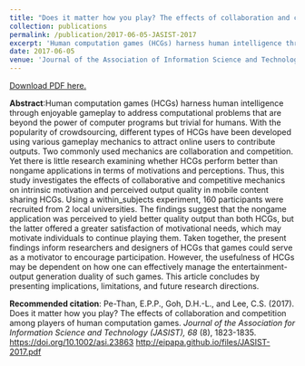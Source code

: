 ```yaml
---
title: "Does it matter how you play? The effects of collaboration and competition among players of human computation games."
collection: publications
permalink: /publication/2017-06-05-JASIST-2017
excerpt: 'Human computation games (HCGs) harness human intelligence through enjoyable gameplay to address computational problems that are beyond the power of computer programs but trivial for humans. With the popularity of crowdsourcing, different types of HCGs have been developed using various gameplay mechanics to attract online users to contribute outputs. Two commonly used mechanics are collaboration and competition. Yet there is little research examining whether HCGs perform better than nongame applications in terms of motivations and perceptions. Thus, this study investigates the effects of collaborative and competitive mechanics on intrinsic motivation and perceived output quality in mobile content sharing HCGs. Using a within_subjects experiment, 160 participants were recruited from 2 local universities. The findings suggest that the nongame application was perceived to yield better quality output than both HCGs, but the latter offered a greater satisfaction of motivational needs, which may motivate individuals to continue playing them. Taken together, the present findings inform researchers and designers of HCGs that games could serve as a motivator to encourage participation. However, the usefulness of HCGs may be dependent on how one can effectively manage the entertainment-output generation duality of such games. This article concludes by presenting implications, limitations, and future research directions.'
date: 2017-06-05
venue: 'Journal of the Association of Information Science and Technology (JASIST)'
---
```

[Download PDF here.](http://eipapa.github.io/files/JASIST-2017.pdf)

**Abstract**:Human computation games (HCGs) harness human intelligence through enjoyable gameplay to address computational problems that are beyond the power of computer programs but trivial for humans. With the popularity of crowdsourcing, different types of HCGs have been developed using various gameplay mechanics to attract online users to contribute outputs. Two commonly used mechanics are collaboration and competition. Yet there is little research examining whether HCGs perform better than nongame applications in terms of motivations and perceptions. Thus, this study investigates the effects of collaborative and competitive mechanics on intrinsic motivation and perceived output quality in mobile content sharing HCGs. Using a within_subjects experiment, 160 participants were recruited from 2 local universities. The findings suggest that the nongame application was perceived to yield better quality output than both HCGs, but the latter offered a greater satisfaction of motivational needs, which may motivate individuals to continue playing them. Taken together, the present findings inform researchers and designers of HCGs that games could serve as a motivator to encourage participation. However, the usefulness of HCGs may be dependent on how one can effectively manage the entertainment-output generation duality of such games. This article concludes by presenting implications, limitations, and future research directions.

**Recommended citation**: Pe-Than, E.P.P., Goh, D.H.-L., and Lee, C.S. (2017). Does it matter how you play? The effects of collaboration and competition among players of human computation games. <i>Journal of the Association for Information Science and Technology (JASIST), 68</i> (8), 1823-1835. https://doi.org/10.1002/asi.23863 http://eipapa.github.io/files/JASIST-2017.pdf